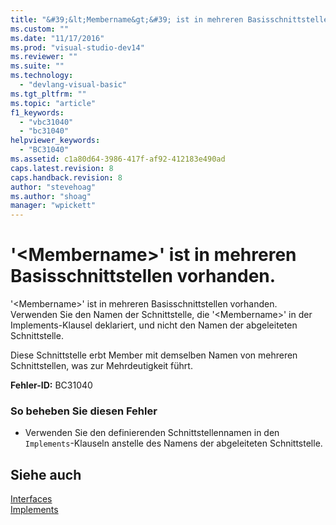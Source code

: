 ```yaml
---
title: "&#39;&lt;Membername&gt;&#39; ist in mehreren Basisschnittstellen vorhanden. | Microsoft Docs"
ms.custom: ""
ms.date: "11/17/2016"
ms.prod: "visual-studio-dev14"
ms.reviewer: ""
ms.suite: ""
ms.technology: 
  - "devlang-visual-basic"
ms.tgt_pltfrm: ""
ms.topic: "article"
f1_keywords: 
  - "vbc31040"
  - "bc31040"
helpviewer_keywords: 
  - "BC31040"
ms.assetid: c1a80d64-3986-417f-af92-412183e490ad
caps.latest.revision: 8
caps.handback.revision: 8
author: "stevehoag"
ms.author: "shoag"
manager: "wpickett"
---
```

# &#39;&lt;Membername&gt;&#39; ist in mehreren Basisschnittstellen vorhanden.
'\<Membername\>' ist in mehreren Basisschnittstellen vorhanden. Verwenden Sie den Namen der Schnittstelle, die '\<Membername\>' in der Implements\-Klausel deklariert, und nicht den Namen der abgeleiteten Schnittstelle.  
  
 Diese Schnittstelle erbt Member mit demselben Namen von mehreren Schnittstellen, was zur Mehrdeutigkeit führt.  
  
 **Fehler\-ID:** BC31040  
  
### So beheben Sie diesen Fehler  
  
-   Verwenden Sie den definierenden Schnittstellennamen in den `Implements`\-Klauseln anstelle des Namens der abgeleiteten Schnittstelle.  
  
## Siehe auch  
 [Interfaces](../../visual-basic/programming-guide/language-features/interfaces/index.md)   
 [Implements](../../visual-basic/language-reference/statements/implements-clause.md)